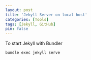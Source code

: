 ```yaml
---
layout: post
title: 'Jekyll Server on local host'
categories: [Tools]
tags: [Jekyll, GitHub]
pin: false
---
```

To start Jekyll with Bundler
<p></p>
<p></p>

``` 
bundle exec jekyll serve
```


